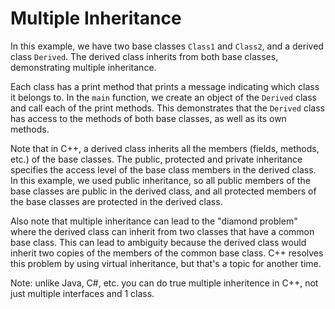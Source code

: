 # Multiple Inheritance

In this example, we have two base classes `Class1` and `Class2`, and a derived class `Derived`. The derived class inherits from both base classes, demonstrating multiple inheritance. 

Each class has a print method that prints a message indicating which class it belongs to. In the `main` function, we create an object of the `Derived` class and call each of the print methods. This demonstrates that the `Derived` class has access to the methods of both base classes, as well as its own methods.

Note that in C++, a derived class inherits all the members (fields, methods, etc.) of the base classes. The public, protected and private inheritance specifies the access level of the base class members in the derived class. In this example, we used public inheritance, so all public members of the base classes are public in the derived class, and all protected members of the base classes are protected in the derived class.

Also note that multiple inheritance can lead to the "diamond problem" where the derived class can inherit from two classes that have a common base class. This can lead to ambiguity because the derived class would inherit two copies of the members of the common base class. C++ resolves this problem by using virtual inheritance, but that's a topic for another time.

Note: unlike Java, C#, etc. you can do true multiple inheritence in C++, not just multiple interfaces and 1 class.

